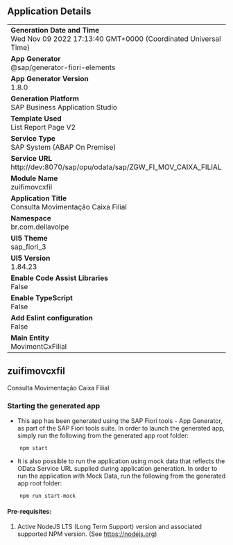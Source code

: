 ## Application Details
|               |
| ------------- |
|**Generation Date and Time**<br>Wed Nov 09 2022 17:13:40 GMT+0000 (Coordinated Universal Time)|
|**App Generator**<br>@sap/generator-fiori-elements|
|**App Generator Version**<br>1.8.0|
|**Generation Platform**<br>SAP Business Application Studio|
|**Template Used**<br>List Report Page V2|
|**Service Type**<br>SAP System (ABAP On Premise)|
|**Service URL**<br>http://dev:8070/sap/opu/odata/sap/ZGW_FI_MOV_CAIXA_FILIAL
|**Module Name**<br>zuifimovcxfil|
|**Application Title**<br>Consulta Movimentação Caixa Filial|
|**Namespace**<br>br.com.dellavolpe|
|**UI5 Theme**<br>sap_fiori_3|
|**UI5 Version**<br>1.84.23|
|**Enable Code Assist Libraries**<br>False|
|**Enable TypeScript**<br>False|
|**Add Eslint configuration**<br>False|
|**Main Entity**<br>MovimentCxFilial|

## zuifimovcxfil

Consulta Movimentação Caixa Filial

### Starting the generated app

-   This app has been generated using the SAP Fiori tools - App Generator, as part of the SAP Fiori tools suite.  In order to launch the generated app, simply run the following from the generated app root folder:

```
    npm start
```

- It is also possible to run the application using mock data that reflects the OData Service URL supplied during application generation.  In order to run the application with Mock Data, run the following from the generated app root folder:

```
    npm run start-mock
```

#### Pre-requisites:

1. Active NodeJS LTS (Long Term Support) version and associated supported NPM version.  (See https://nodejs.org)


